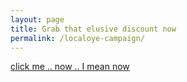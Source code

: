 ```yaml
---
layout: page
title: Grab that elusive discount now
permalink: /localoye-campaign/
---
```


[click me .. now .. I mean now](localoye://requirements?test=bla)
